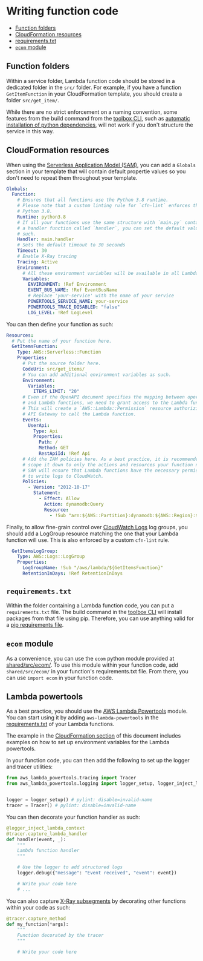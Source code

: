 Writing function code
=====================

* [Function folders](#function-folders)
* [CloudFormation resources](#cloudformation-resources)
* [requirements.txt](#requirementstxt)
* [`ecom` module](#ecom-module)

## Function folders

Within a service folder, Lambda function code should be stored in a dedicated folder in the `src/` folder. For example, if you have a function `GetItemFunction` in your CloudFormation template, you should create a folder `src/get_item/`.

While there are no strict enforcement on a naming convention, some features from the build command from the [toolbox CLI](toolbox.md), such as [automatic installation of python dependencies](#requirementstxt), will not work if you don't structure the service in this way.

## CloudFormation resources

When using the [Serverless Application Model (SAM)](https://aws.amazon.com/serverless/sam/), you can add a `Globals` section in your template that will contain default propertie values so you don't need to repeat them throughout your template. 

```yaml
Globals:
  Function:
    # Ensures that all functions use the Python 3.8 runtime.
    # Please note that a custom linting rule for `cfn-lint` enforces the use of
    # Python 3.8.
    Runtime: python3.8
    # If all your functions use the same structure with `main.py` containing
    # a handler function called `handler`, you can set the default value as
    # such.
    Handler: main.handler
    # Sets the default timeout to 30 seconds
    Timeout: 30
    # Enable X-Ray tracing
    Tracing: Active
    Environment:
      # All these environment variables will be available in all Lambda functions
      Variables:
        ENVIRONMENT: !Ref Environment
        EVENT_BUS_NAME: !Ref EventBusName
        # Replace 'your-service' with the name of your service
        POWERTOOLS_SERVICE_NAME: your-service
        POWERTOOLS_TRACE_DISABLED: "false"
        LOG_LEVEL: !Ref LogLevel
```

You can then define your function as such:

```yaml
Resources:
  # Put the name of your function here.
  GetItemsFunction:
    Type: AWS::Serverless::Function
    Properties:
      # Put the source folder here.
      CodeUri: src/get_items/
      # You can add additional environment variables as such.
      Environment:
        Variables:
          ITEMS_LIMIT: "20"
      # Even if the OpenAPI document specifies the mapping between operations
      # and Lambda functions, we need to grant access to the Lambda function.
      # This will create a `AWS::Lambda::Permission` resource authorizing the
      # API Gateway to call the Lambda function.
      Events:
        UserApi:
          Type: Api
          Properties:
            Path: /
            Method: GET
            RestApiId: !Ref Api
      # Add the IAM policies here. As a best practice, it is recommended to
      # scope it down to only the actions and resources your function needs.
      # SAM will ensure that Lambda functions have the necessary permissions
      # to write logs to CloudWatch.
      Policies:
        - Version: "2012-10-17"
          Statement:
            - Effect: Allow
              Action: dynamodb:Query
              Resource:
                - !Sub "arn:${AWS::Partition}:dynamodb:${AWS::Region}:${AWS::AccountId}:table/${Table}"
```

Finally, to allow fine-grain control over [CloudWatch Logs](https://docs.aws.amazon.com/AmazonCloudWatch/latest/logs/WhatIsCloudWatchLogs.html) log groups, you should add a LogGroup resource matching the one that your Lambda function will use. This is also enforced by a custom `cfn-lint` rule.

```yaml
  GetItemsLogGroup:
    Type: AWS::Logs::LogGroup
    Properties:
      LogGroupName: !Sub "/aws/lambda/${GetItemsFunction}"
      RetentionInDays: !Ref RetentionInDays
```

## `requirements.txt`

Within the folder containing a Lambda function code, you can put a `requirements.txt` file. The build command in the [toolbox CLI](toolbox.md) will install packages from that file using pip. Therefore, you can use anything valid for a [pip requirements file](https://pip.readthedocs.io/en/latest/reference/pip_install/#requirements-file-format).

## `ecom` module

As a convenience, you can use the `ecom` python module provided at [shared/src/ecom/](../shared/src/ecom/). To use this module within your function code, add `shared/src/ecom/` in your function's requirements.txt file. From there, you can use `import ecom` in your function code.

## Lambda powertools

As a best practice, you should use the [AWS Lambda Powertools](https://github.com/awslabs/aws-lambda-powertools/tree/develop/python) module. You can start using it by adding `aws-lambda-powertools` in the [requirements.txt](#requirementstxt) of your Lambda functions.

The example in the [CloudFormation section](#cloudformation-resources) of this document includes examples on how to set up environment variables for the Lambda powertools.

In your function code, you can then add the following to set up the logger and tracer utilities:

```python
from aws_lambda_powertools.tracing import Tracer
from aws_lambda_powertools.logging import logger_setup, logger_inject_lambda_context


logger = logger_setup() # pylint: disable=invalid-name
tracer = Tracer() # pylint: disable=invalid-name
```

You can then decorate your function handler as such:

```python
@logger_inject_lambda_context
@tracer.capture_lambda_handler
def handler(event, _):
    """
    Lambda function handler
    """

    # Use the logger to add structured logs
    logger.debug({"message": "Event received", "event": event})

    # Write your code here
    # ...
```

You can also capture [X-Ray subsegments](https://docs.aws.amazon.com/xray/latest/devguide/xray-concepts.html#xray-concepts-subsegments) by decorating other functions within your code as such:

```python
@tracer.capture_method
def my_function(*args):
    """
    Function decorated by the tracer
    """

    # Write your code here
```